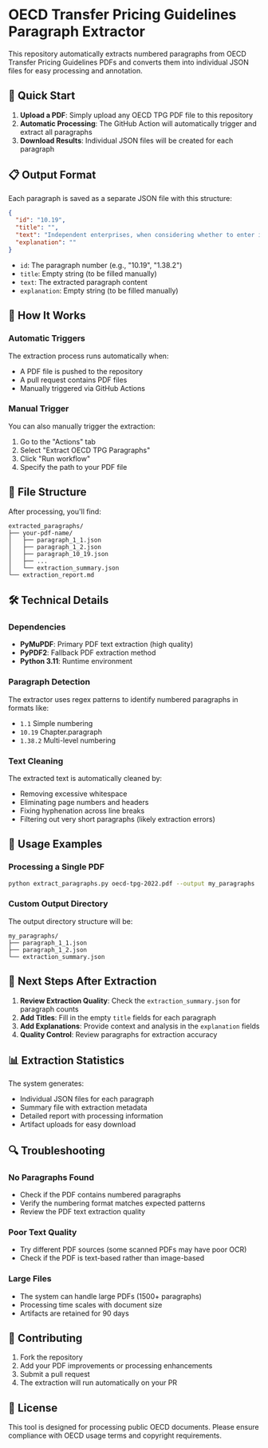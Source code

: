 # OECD Transfer Pricing Guidelines Paragraph Extractor

This repository automatically extracts numbered paragraphs from OECD Transfer Pricing Guidelines PDFs and converts them into individual JSON files for easy processing and annotation.

## 🚀 Quick Start

1. **Upload a PDF**: Simply upload any OECD TPG PDF file to this repository
2. **Automatic Processing**: The GitHub Action will automatically trigger and extract all paragraphs
3. **Download Results**: Individual JSON files will be created for each paragraph

## 📋 Output Format

Each paragraph is saved as a separate JSON file with this structure:

```json
{
  "id": "10.19",
  "title": "",
  "text": "Independent enterprises, when considering whether to enter into a particular financial transaction...",
  "explanation": ""
}
```

- `id`: The paragraph number (e.g., "10.19", "1.38.2")
- `title`: Empty string (to be filled manually)
- `text`: The extracted paragraph content
- `explanation`: Empty string (to be filled manually)

## 🔧 How It Works

### Automatic Triggers
The extraction process runs automatically when:
- A PDF file is pushed to the repository
- A pull request contains PDF files
- Manually triggered via GitHub Actions

### Manual Trigger
You can also manually trigger the extraction:
1. Go to the "Actions" tab
2. Select "Extract OECD TPG Paragraphs"
3. Click "Run workflow"
4. Specify the path to your PDF file

## 📁 File Structure

After processing, you'll find:

```
extracted_paragraphs/
├── your-pdf-name/
│   ├── paragraph_1_1.json
│   ├── paragraph_1_2.json
│   ├── paragraph_10_19.json
│   ├── ...
│   └── extraction_summary.json
└── extraction_report.md
```

## 🛠️ Technical Details

### Dependencies
- **PyMuPDF**: Primary PDF text extraction (high quality)
- **PyPDF2**: Fallback PDF extraction method
- **Python 3.11**: Runtime environment

### Paragraph Detection
The extractor uses regex patterns to identify numbered paragraphs in formats like:
- `1.1` Simple numbering
- `10.19` Chapter.paragraph
- `1.38.2` Multi-level numbering

### Text Cleaning
The extracted text is automatically cleaned by:
- Removing excessive whitespace
- Eliminating page numbers and headers
- Fixing hyphenation across line breaks
- Filtering out very short paragraphs (likely extraction errors)

## 📝 Usage Examples

### Processing a Single PDF
```bash
python extract_paragraphs.py oecd-tpg-2022.pdf --output my_paragraphs
```

### Custom Output Directory
The output directory structure will be:
```
my_paragraphs/
├── paragraph_1_1.json
├── paragraph_1_2.json
└── extraction_summary.json
```

## 🎯 Next Steps After Extraction

1. **Review Extraction Quality**: Check the `extraction_summary.json` for paragraph counts
2. **Add Titles**: Fill in the empty `title` fields for each paragraph
3. **Add Explanations**: Provide context and analysis in the `explanation` fields
4. **Quality Control**: Review paragraphs for extraction accuracy

## 📊 Extraction Statistics

The system generates:
- Individual JSON files for each paragraph
- Summary file with extraction metadata
- Detailed report with processing information
- Artifact uploads for easy download

## 🔍 Troubleshooting

### No Paragraphs Found
- Check if the PDF contains numbered paragraphs
- Verify the numbering format matches expected patterns
- Review the PDF text extraction quality

### Poor Text Quality
- Try different PDF sources (some scanned PDFs may have poor OCR)
- Check if the PDF is text-based rather than image-based

### Large Files
- The system can handle large PDFs (1500+ paragraphs)
- Processing time scales with document size
- Artifacts are retained for 90 days

## 🤝 Contributing

1. Fork the repository
2. Add your PDF improvements or processing enhancements
3. Submit a pull request
4. The extraction will run automatically on your PR

## 📄 License

This tool is designed for processing public OECD documents. Please ensure compliance with OECD usage terms and copyright requirements.